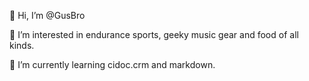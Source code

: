 👋 Hi, I’m @GusBro

👀 I’m interested in endurance sports, geeky music gear and food of all kinds.

🌱 I’m currently learning cidoc.crm and markdown.


